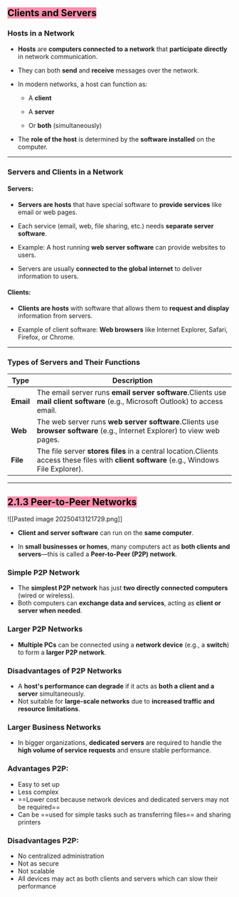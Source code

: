 
##  <mark style="background: #FF5582A6;">Clients and Servers</mark>

### **Hosts in a Network**

- **Hosts** are **computers connected to a network** that **participate directly** in network communication.

- They can both **send** and **receive** messages over the network.

- In modern networks, a host can function as:

    - A **client**
        
    - A **server**
        
    - Or **both** (simultaneously)
        
- The **role of the host** is determined by the **software installed** on the computer.
    
---

### **Servers and Clients in a Network**

#### **Servers:**

- **Servers are hosts** that have special software to **provide services** like email or web pages.
    
- Each service (email, web, file sharing, etc.) needs **separate server software**.
    
- Example: A host running **web server software** can provide websites to users.
    
- Servers are usually **connected to the global internet** to deliver information to users.
    

#### **Clients:**

- **Clients are hosts** with software that allows them to **request and display** information from servers.
    
- Example of client software: **Web browsers** like Internet Explorer, Safari, Firefox, or Chrome.
    

---

### **Types of Servers and Their Functions**

| **Type**  | **Description**                                                                                                                           |
| --------- | ----------------------------------------------------------------------------------------------------------------------------------------- |
| **Email** | The email server runs **email server software**.Clients use **mail client software** (e.g., Microsoft Outlook) to access email.           |
| **Web**   | The web server runs **web server software**.Clients use **browser software** (e.g., Internet Explorer) to view web pages.                 |
| **File**  | The file server **stores files** in a central location.Clients access these files with **client software** (e.g., Windows File Explorer). |

---

## <mark style="background: #FF5582A6;">2.1.3 Peer-to-Peer Networks</mark>

![[Pasted image 20250413121729.png]]



- **Client and server software** can run on the **same computer**.

- In **small businesses or homes**, many computers act as **both clients and servers**—this is called a **Peer-to-Peer (P2P) network**.

### **Simple P2P Network**

- The **simplest P2P network** has just **two directly connected computers** (wired or wireless).
- Both computers can **exchange data and services**, acting as **client or server when needed**.

### **Larger P2P Networks**

- **Multiple PCs** can be connected using a **network device** (e.g., a **switch**) to form a **larger P2P network**.

### **Disadvantages of P2P Networks**

- A **host's performance can degrade** if it acts as **both a client and a server** simultaneously.
- Not suitable for **large-scale networks** due to **increased traffic and resource limitations**.

### **Larger Business Networks**

- In bigger organizations, **dedicated servers** are required to handle the **high volume of service requests** and ensure stable performance.

### **Advantages P2P**:

- Easy to set up
- Less complex
- ==Lower cost because network devices and dedicated servers may not be required==
- Can be ==used for simple tasks such as transferring files== and sharing printers

### **Disadvantages P2P:**

- No centralized administration
- Not as secure
- Not scalable
- All devices may act as both clients and servers which can slow their performance


